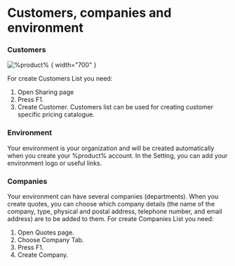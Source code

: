 # Customers, companies and environment

### Customers

![%product%](customer.png) { width="700" }

For create Customers List you need:
1. Open Sharing page 
2. Press F1.
3. Create Customer. 
Customers list can be used for creating customer specific pricing catalogue.

### Environment

Your environment is your organization and will be created automatically when you create your %product% account. 
In the Setting, you can add your environment logo or useful links.

### Companies
Your environment can have several companies (departments). When you create quotes, you can choose which company details (the name of the company, type, physical and postal address, telephone number, and email address) are to be added to them. 
For create Companies List you need:
1. Open Quotes page.
2. Choose Company Tab.
3. Press F1.
4. Create Company.